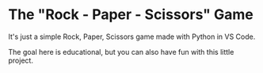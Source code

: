 # The "Rock - Paper - Scissors" Game

It's just a simple Rock, Paper, Scissors game made with Python in VS Code.

The goal here is educational, but you can also have fun with this little project.
